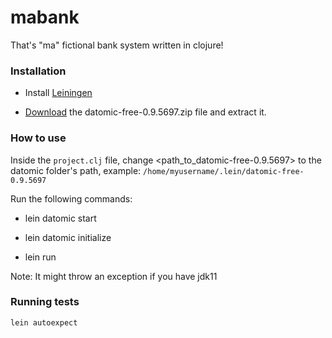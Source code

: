 # mabank
That's  "ma" fictional bank system written in clojure!

### Installation ###

- Install [Leiningen](https://leiningen.org/)

- [Download](https://my.datomic.com/downloads/free) the datomic-free-0.9.5697.zip file and extract it.


### How to use ###

Inside the `project.clj` file, change <path_to_datomic-free-0.9.5697> to the datomic folder's path, example: `/home/myusername/.lein/datomic-free-0.9.5697`

Run the following commands:

- lein datomic start

- lein datomic initialize

- lein run

Note: It might throw an exception if you have jdk11


### Running tests ###

`lein autoexpect`
